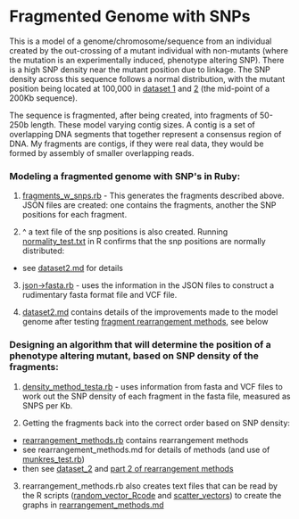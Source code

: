 Fragmented Genome with SNPs
===========================

This is a model of a genome/chromosome/sequence from an individual created by the out-crossing of a mutant individual with non-mutants (where the mutation is an experimentally induced, phenotype altering SNP).
There is a high SNP density near the mutant position due to linkage.
The SNP density across this sequence follows a normal distribution, with the mutant position being located at 100,000 in [dataset 1](https://github.com/edwardchalstrey1/fragmented_genome_with_snps/tree/master/fasta_vcf) and [2](https://github.com/edwardchalstrey1/fragmented_genome_with_snps/tree/master/fasta_vcf_d2) (the mid-point of a 200Kb sequence).

The sequence is fragmented, after being created, into fragments of 50-250b length. These model varying contig sizes.
A contig is a set of overlapping DNA segments that together represent a consensus region of DNA. My fragments are contigs, if they were real data, they would be formed by assembly of smaller overlapping reads.

### Modeling a fragmented genome with SNP's in Ruby:

1. [fragments_w_snps.rb](https://github.com/edwardchalstrey1/fragmented_genome_with_snps/blob/master/fragments_w_snps.rb) - This generates the fragments described above. JSON files are created: one contains the fragments, another the SNP positions for each fragment.

2. ^ a text file of the snp positions is also created. Running [normality_test.txt](https://github.com/edwardchalstrey1/fragmented_genome_with_snps/blob/master/normality_test.txt) in R confirms that the snp positions are normally distributed:
 - see [dataset2.md](https://github.com/edwardchalstrey1/fragmented_genome_with_snps/blob/master/writeup/dataset2.md) for details

3. [json->fasta.rb](https://github.com/edwardchalstrey1/fragmented_genome_with_snps/blob/master/json-%3Efasta.rb) - uses the information in the JSON files to construct a rudimentary fasta format file and VCF file.

4. [dataset2.md](https://github.com/edwardchalstrey1/fragmented_genome_with_snps/blob/master/writeup/dataset2.md) contains details of the improvements made to the model genome after testing [fragment rearrangement methods](https://github.com/edwardchalstrey1/fragmented_genome_with_snps/blob/master/rearrangement_methods.rb), see below


### Designing an algorithm that will determine the position of a phenotype altering mutant, based on SNP density of the fragments:

1. [density_method_testa.rb](https://github.com/edwardchalstrey1/fragmented_genome_with_snps/blob/master/density_method_testa.rb) - uses information from fasta and VCF files to work out the SNP density of each fragment in the fasta file, measured as SNPS per Kb.

2. Getting the fragments back into the correct order based on SNP density:
 - [rearrangement_methods.rb](https://github.com/edwardchalstrey1/fragmented_genome_with_snps/blob/master/rearrangement_methods.rb) contains rearrangement methods
 - see rearrangement_methods.md for details of methods (and use of [munkres_test.rb](https://github.com/edwardchalstrey1/fragmented_genome_with_snps/blob/master/munkres_test.rb))
 - then see [dataset_2](https://github.com/edwardchalstrey1/fragmented_genome_with_snps/blob/master/writeup/dataset2.md) and [part 2 of rearrangement methods](https://github.com/edwardchalstrey1/fragmented_genome_with_snps/blob/master/writeup/p2_rearrangement_methods.md)

3. rearrangement_methods.rb also creates text files that can be read by the R scripts ([random_vector_Rcode](https://github.com/edwardchalstrey1/fragmented_genome_with_snps/blob/master/random_vector_Rcode.txt) and [scatter_vectors](https://github.com/edwardchalstrey1/fragmented_genome_with_snps/blob/master/scatter_vectors.txt)) to create the graphs in [rearrangement_methods.md](https://github.com/edwardchalstrey1/fragmented_genome_with_snps/blob/master/writeup/rearrangement_methods.md)